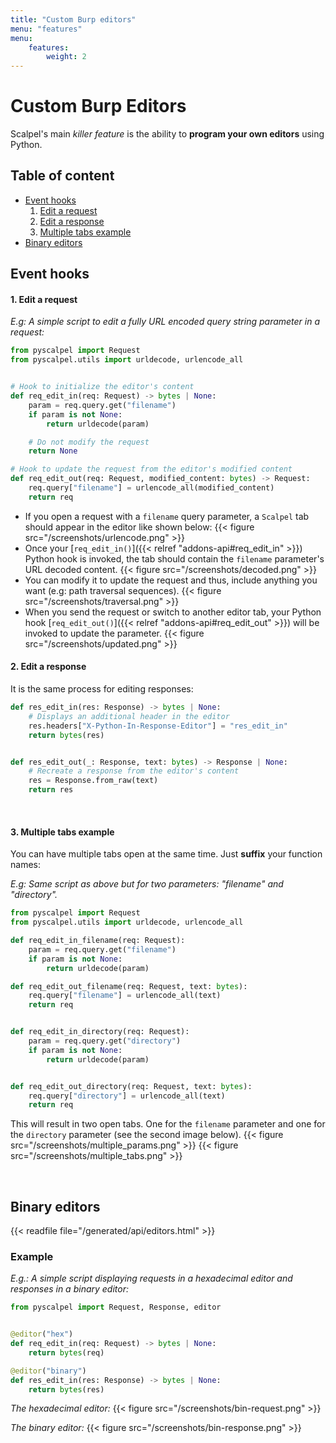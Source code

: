 ```yaml
---
title: "Custom Burp editors"
menu: "features"
menu:
    features:
        weight: 2
---
```


# Custom Burp Editors

Scalpel's main _killer feature_ is the ability to **program your own editors** using Python.

## Table of content

-   [Event hooks](#event-hooks)
    1. [Edit a request](#1-edit-a-request)
    2. [Edit a response](#1-edit-a-response)
    3. [Multiple tabs example](#3-multiple-tabs-example)
-   [Binary editors](#binary-editors)

## Event hooks

#### 1. Edit a request

_E.g: A simple script to edit a fully URL encoded query string parameter in a request:_

```python
from pyscalpel import Request
from pyscalpel.utils import urldecode, urlencode_all


# Hook to initialize the editor's content
def req_edit_in(req: Request) -> bytes | None:
    param = req.query.get("filename")
    if param is not None:
        return urldecode(param)

    # Do not modify the request
    return None

# Hook to update the request from the editor's modified content
def req_edit_out(req: Request, modified_content: bytes) -> Request:
    req.query["filename"] = urlencode_all(modified_content)
    return req
```

-   If you open a request with a `filename` query parameter, a `Scalpel` tab should appear in the editor like shown below: {{< figure src="/screenshots/urlencode.png" >}}
-   Once your [`req_edit_in()`]({{< relref "addons-api#req_edit_in" >}}) Python hook is invoked, the tab should contain the `filename` parameter's URL decoded content. {{< figure src="/screenshots/decoded.png" >}}
-   You can modify it to update the request and thus, include anything you want (e.g: path traversal sequences). {{< figure src="/screenshots/traversal.png" >}}
-   When you send the request or switch to another editor tab, your Python hook [`req_edit_out()`]({{< relref "addons-api#req_edit_out" >}}) will be invoked to update the parameter. {{< figure src="/screenshots/updated.png" >}}


#### 2. Edit a response

It is the same process for editing responses:
```py
def res_edit_in(res: Response) -> bytes | None:
    # Displays an additional header in the editor
    res.headers["X-Python-In-Response-Editor"] = "res_edit_in"
    return bytes(res)


def res_edit_out(_: Response, text: bytes) -> Response | None:
    # Recreate a response from the editor's content
    res = Response.from_raw(text)
    return res
```

<br>

#### 3. Multiple tabs example

You can have multiple tabs open at the same time. Just **suffix** your function names:

_E.g: Same script as above but for two parameters: "filename" and "directory"._

```python
from pyscalpel import Request
from pyscalpel.utils import urldecode, urlencode_all

def req_edit_in_filename(req: Request):
    param = req.query.get("filename")
    if param is not None:
        return urldecode(param)

def req_edit_out_filename(req: Request, text: bytes):
    req.query["filename"] = urlencode_all(text)
    return req


def req_edit_in_directory(req: Request):
    param = req.query.get("directory")
    if param is not None:
        return urldecode(param)


def req_edit_out_directory(req: Request, text: bytes):
    req.query["directory"] = urlencode_all(text)
    return req
```

This will result in two open tabs. One for the `filename` parameter and one for the `directory` parameter (see the second image below).
{{< figure src="/screenshots/multiple_params.png" >}}
{{< figure src="/screenshots/multiple_tabs.png" >}}

<br>

## Binary editors

{{< readfile file="/generated/api/editors.html" >}}


### Example
_E.g.:  A simple script displaying requests in a hexadecimal editor and responses in a binary editor:_
```py
from pyscalpel import Request, Response, editor


@editor("hex")
def req_edit_in(req: Request) -> bytes | None:
    return bytes(req)

@editor("binary")
def res_edit_in(res: Response) -> bytes | None:
    return bytes(res)
```
_The hexadecimal editor:_
{{< figure src="/screenshots/bin-request.png" >}}

_The binary editor:_
{{< figure src="/screenshots/bin-response.png" >}}

